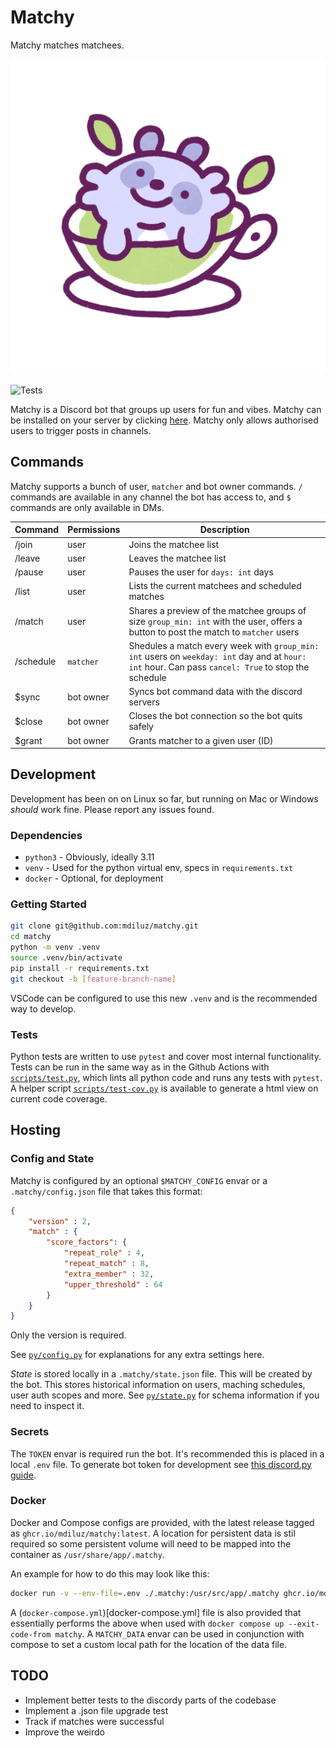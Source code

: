 # Matchy
Matchy matches matchees.

![matchy pfp, a cartoon raccoon inside a mug of matcha tea](img/matchy_alpha.png)

![Tests](https://github.com/mdiluz/matchy/actions/workflows/test.yml/badge.svg)

Matchy is a Discord bot that groups up users for fun and vibes. Matchy can be installed on your server by clicking [here](https://discord.com/oauth2/authorize?client_id=1270849346987884696). Matchy only allows authorised users to trigger posts in channels.

## Commands
Matchy supports a bunch of user, `matcher` and bot owner commands. `/` commands are available in any channel the bot has access to, and `$` commands are only available in DMs.

| Command   | Permissions | Description                                            |
|-----------|-------------|--------------------------------------------------------|
| /join     | user        | Joins the matchee list                                 |
| /leave    | user        | Leaves the matchee list                                |
| /pause    | user        | Pauses the user for `days: int` days                   |
| /list     | user        | Lists the current matchees and scheduled matches       |
| /match    | user        | Shares a preview of the matchee groups of size `group_min: int` with the user, offers a button to post the match to `matcher` users                 |
| /schedule | `matcher`   | Shedules a match every week with `group_min: int` users on `weekday: int` day and at `hour: int` hour. Can pass `cancel: True` to stop the schedule |
| $sync     | bot owner   | Syncs bot command data with the discord servers        |
| $close    | bot owner   | Closes the bot connection so the bot quits safely      |
| $grant    | bot owner   | Grants matcher to a given user (ID)                    |

## Development
Development has been on on Linux so far, but running on Mac or Windows _should_ work fine. Please report any issues found.

### Dependencies
* `python3` - Obviously, ideally 3.11
* `venv` - Used for the python virtual env, specs in `requirements.txt`
* `docker` - Optional, for deployment

### Getting Started
```bash
git clone git@github.com:mdiluz/matchy.git
cd matchy
python -m venv .venv
source .venv/bin/activate
pip install -r requirements.txt
git checkout -b [feature-branch-name]
```
VSCode can be configured to use this new `.venv` and is the recommended way to develop.

### Tests
Python tests are written to use `pytest` and cover most internal functionality. Tests can be run in the same way as in the Github Actions with [`scripts/test.py`](`scripts/test.py`), which lints all python code and runs any tests with `pytest`. A helper script [`scripts/test-cov.py`](scripts/test-cov.py) is available to generate a html view on current code coverage.

## Hosting

### Config and State
Matchy is configured by an optional `$MATCHY_CONFIG` envar or a `.matchy/config.json` file that takes this format:
```json
{
    "version" : 2,
    "match" : {
        "score_factors": {
            "repeat_role" : 4,
            "repeat_match" : 8,
            "extra_member" : 32,
            "upper_threshold" : 64
        }
    }
}
```
Only the version is required.

See [`py/config.py`](py/config.py) for explanations for any extra settings here.

_State_ is stored locally in a `.matchy/state.json` file. This will be created by the bot. This stores historical information on users, maching schedules, user auth scopes and more. See [`py/state.py`](py/state.py) for schema information if you need to inspect it.

### Secrets
The `TOKEN` envar is required run the bot. It's recommended this is placed in a local `.env` file. To generate bot token for development see [this discord.py guide](https://discordpy.readthedocs.io/en/stable/discord.html).

### Docker
Docker and Compose configs are provided, with the latest release tagged as  `ghcr.io/mdiluz/matchy:latest`. A location for persistent data is stil required so some persistent volume will need to be mapped into the container as `/usr/share/app/.matchy`.

An example for how to do this may look like this:
```bash
docker run -v --env-file=.env ./.matchy:/usr/src/app/.matchy ghcr.io/mdiluz/matchy:latest
```
A (`docker-compose.yml`)[docker-compose.yml] file is also provided that essentially performs the above when used with `docker compose up --exit-code-from matchy`. A `MATCHY_DATA` envar can be used in conjunction with compose to set a custom local path for the location of the data file. 

## TODO
* Implement better tests to the discordy parts of the codebase
* Implement a .json file upgrade test
* Track if matches were successful
* Improve the weirdo
